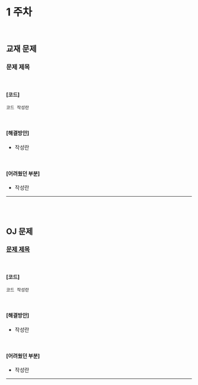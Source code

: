 # 1 주차
<br>

## 교재 문제

### 문제 제목

<br>

#### [코드]

```java
코드 작성란
```

<br>

#### [해결방안]

- 작성란

<br>

#### [어려웠던 부분]

- 작성란
---

<br><br>

## OJ 문제

### [문제 제목](페이지링크)

<br>


#### [코드]


```java
코드 작성란
```

<br>

#### [해결방안]

- 작성란

<br>

#### [어려웠던 부분]

- 작성란
---
